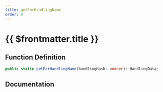 ```yaml
---
title: getForHandlingName
order: 0
---
```


# {{ $frontmatter.title }}

## Function Definition

```ts
public static getForHandlingName(handlingHash: number): HandlingData;
```

## Documentation

<!--@include: ./parts/getForHandlingName.md-->
